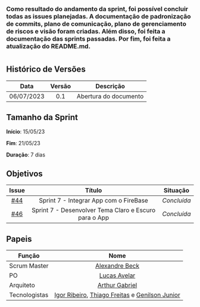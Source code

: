 ### Como resultado do andamento da sprint, foi possível concluir todas as issues planejadas. A documentação de padronização de commits, plano de comunicação, plano de gerenciamento de riscos e visão foram criadas. Além disso, foi feita a documentação das sprints passadas. Por fim, foi feita a atualização do README.md.
#

## Histórico de Versões

|    Data    | Versão |       Descrição       |
| :--------: | :----: | :-------------------: |
| 06/07/2023 |  0.1   | Abertura do documento |

## Tamanho da Sprint

**Início**: 15/05/23

**Fim**: 21/05/23

**Duração**: 7 dias

## Objetivos

|                            Issue                             |              Título               |                    Situação                      |
| :----------------------------------------------------------: | :-------------------------------: | :-------------------------------------------------: |
| [#44](https://github.com/fga-eps-mds/2023.1-GuiaUnB/issues/44) | Sprint 7 - Integrar App com o FireBase | _Concluída_|
| [#46](https://github.com/fga-eps-mds/2023.1-GuiaUnB/issues/46) | Sprint 7 - Desenvolver Tema Claro e Escuro para o App  | _Concluída_ |



## Papeis

| Função        |                                                                           Nome                                                                            |
| ------------- | :-------------------------------------------------------------------------------------------------------------------------------------------------------: |
| Scrum Master  |                                                    [Alexandre Beck](https://github.com/zzzBECK)                                                   |
| PO            |                                                    [Lucas Avelar](https://github.com/LucasAvelar2711)                                                     |
| Arquiteto     |                                                    [Arthur Gabriel](https://github.com/ArthurGabrieel)                                                    |
| Tecnologistas | [Igor Ribeiro](https://github.com/igor-ribeir0), [Thiago Freitas](https://github.com/thiagorfreitas) e [Genilson Junior](https://github.com/GenilsonJrs) |
